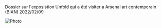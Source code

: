 Dossier sur l'exposistion Unfold qui a été visiter a Arsenal art contemporain (BIAN) 2022/02/09


![Photo](unfold_principale.jpg)
